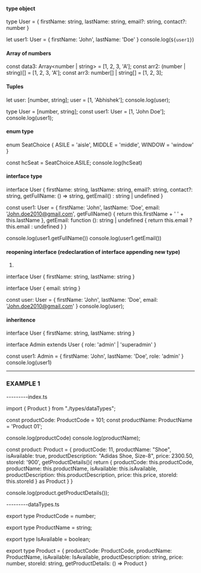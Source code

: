 ####                                  type object
 type User = {
     firstName: string,
     lastName: string,
     email?: string,
     contact?: number
 }

 let user1: User = {
     firstName: 'John',
     lastName: 'Doe'
 }
 console.log(`${user1}`)

####                                  Array of numbers
 const data3: Array<number | string> = [1, 2, 3, 'A'];
 const arr2: (number | string)[] = [1, 2, 3, 'A'];
 const arr3: number[] | string[] = [1, 2, 3];


####                                  Tuples
 let user: [number, string];
 user = [1, 'Abhishek'];
 console.log(user);

  type User = [number, string];
  const user1: User = [1, 'John Doe'];
  console.log(user1);


####                                  enum type
 enum SeatChoice {
     ASILE = 'aisle',
     MIDDLE = 'middle',
     WINDOW = 'window'
 }

 const hcSeat = SeatChoice.ASILE;
 console.log(hcSeat)

####                                  interface type
 interface User {
     firstName: string,
     lastName: string,
     email?: string,
     contact?: string,
     getFullName: () => string,
     getEmail() : string | undefined
 }

 const user1: User = {
     firstName: 'John',
     lastName: 'Doe',
     email: 'John.doe2010@gmail.com',
     getFullName() {
         return this.firstName + ' ' + this.lastName
     },
     getEmail: function (): string | undefined {
         return this.email ? this.email : undefined
     }
 }

 console.log(user1.getFullName())
 console.log(user1.getEmail())

####                                   reopening interface (redeclaration of interface appending new type) 

 1.
 interface User {
     firstName: string,
     lastName: string
 }

 interface User {
     email: string
 }

 const user: User = {
     firstName: 'John',
     lastName: 'Doe',
     email: 'John.doe2010@gmail.com'
 }
 console.log(user);

####                                   inheritence
 interface User {
     firstName: string,
     lastName: string
 }

 interface Admin extends User {
     role: 'admin' | 'superadmin'
 }

 const user1: Admin = {
     firstName: 'John',
     lastName: 'Doe',
     role: 'admin'
 }
 console.log(user1)
 
 ----
 
 ### EXAMPLE 1
 
---------index.ts

import { Product } from "./types/dataTypes";

const productCode: ProductCode = 101;
const productName: ProductName = 'Product 01';

console.log(productCode)
console.log(productName);

const product: Product = {
  productCode: 11,
  productName: "Shoe",
  isAvailable: true,
  productDescription: "Adidas Shoe, Size-8",
  price: 2300.50,
  storeId: '900',
  getProductDetails(){
    return {
      productCode: this.productCode, 
      productName: this.productName, 
      isAvailable: this.isAvailable, 
      productDescription: this.productDescription, 
      price: this.price, 
      storeId: this.storeId
    } as Product
  }
}

console.log(product.getProductDetails());

 ---------dataTypes.ts
 

export type ProductCode = number;


export type ProductName = string;


export type IsAvailable = boolean;


export type Product = {
    productCode: ProductCode,
    productName: ProductName,
    isAvailable: IsAvailable,
    productDescription: string,
    price: number,
    storeId: string,
    getProductDetails: () => Product
}







 
